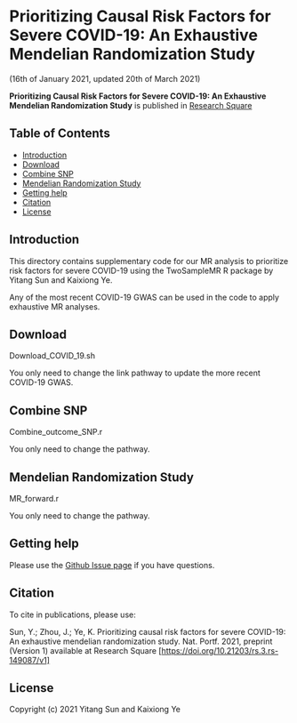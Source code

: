 # Prioritizing Causal Risk Factors for Severe COVID-19: An Exhaustive Mendelian Randomization Study
(16th of January 2021, updated 20th of March 2021)

**Prioritizing Causal Risk Factors for Severe COVID-19: An Exhaustive Mendelian Randomization Study**
is published in [Research Square](https://www.researchsquare.com/article/rs-149087/v1)

## Table of Contents

- [Introduction](https://github.com/yitangsun/MR_all_COVID_19#introduction)
- [Download](https://github.com/yitangsun/MR_all_COVID_19#Download)
- [Combine SNP](https://github.com/yitangsun/MR_all_COVID_19#combine-SNP)
- [Mendelian Randomization Study](https://github.com/yitangsun/MR_all_COVID_19#mendelian-randomization-study)
- [Getting help](https://github.com/yitangsun/MR_all_COVID_19#Getting-help)
- [Citation](https://github.com/yitangsun/MR_all_COVID_19#Citation)
- [License](https://github.com/yitangsun/MR_all_COVID_19#License)

## Introduction

This directory contains supplementary code for our MR analysis to prioritize risk factors for severe COVID-19 using the TwoSampleMR R package by Yitang Sun and Kaixiong Ye.

Any of the most recent COVID-19 GWAS can be used in the code to apply exhaustive MR analyses.

## Download

Download_COVID_19.sh

You only need to change the link pathway to update the more recent COVID-19 GWAS.

## Combine SNP

Combine_outcome_SNP.r

You only need to change the pathway.

## Mendelian Randomization Study

MR_forward.r

You only need to change the pathway.

## Getting help

Please use the [Github Issue page](https://github.com/yitangsun/MR_all_COVID_19/issues) if you have questions.

## Citation

To cite in publications, please use:

Sun, Y.; Zhou, J.; Ye, K. Prioritizing causal risk factors for severe COVID-19: An exhaustive mendelian randomization study. Nat. Portf. 2021, preprint (Version 1) available at Research Square [https://doi.org/10.21203/rs.3.rs-149087/v1]

## License

Copyright (c) 2021 Yitang Sun and Kaixiong Ye
